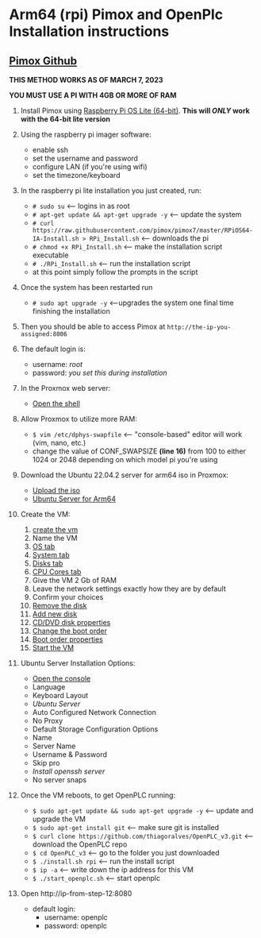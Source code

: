 # Arm64 (rpi) Pimox and OpenPlc Installation instructions
## [Pimox Github](https://github.com/pimox/pimox7)

**THIS METHOD WORKS AS OF MARCH 7, 2023**

**YOU MUST USE A PI WITH 4GB OR MORE OF RAM** 

1. Install Pimox using [Raspberry Pi OS Lite (64-bit)](https://downloads.raspberrypi.org/raspios_oldstable_lite_armhf/images/raspios_oldstable_lite_armhf-2023-02-22/2023-02-21-raspios-buster-armhf-lite.img.xz). **This will _ONLY_ work with the 64-bit lite version** 
2. Using the raspberry pi imager software: 
    - enable ssh
    - set the username and password
    - configure LAN (if you're using wifi)
    - set the timezone/keyboard
3. In the raspberry pi lite installation you just created, run:
    - `# sudo su` <-- logins in as root
    - `# apt-get update && apt-get upgrade -y` <-- update the system
    - `# curl https://raw.githubusercontent.com/pimox/pimox7/master/RPiOS64-IA-Install.sh > RPi_Install.sh` <-- downloads the pi
    - `# chmod +x RPi_Install.sh` <-- make the installation script executable
    - `# ./RPi_Install.sh` <-- run the installation script
    - at this point simply follow the prompts in the script
4. Once the system has been restarted run
    - `# sudo apt upgrade -y` <--upgrades the system one final time finishing the installation
5. Then you should be able to access Pimox at `http://the-ip-you-assigned:8006`
6. The default login is:
    - username: *root*
    - password: *you set this during installation*
7. In the Proxmox web server:
    - [Open the shell](./images/open_shell.png)
8. Allow Proxmox to utilize more RAM:
    - `$ vim /etc/dphys-swapfile` <-- "console-based" editor will work (vim, nano, etc.)
    - change the value of CONF_SWAPSIZE  **(line 16)** from 100 to either 1024 or 2048 depending on which model pi you're using
9. Download the Ubuntu 22.04.2 server for arm64 iso in Proxmox:
    - [Upload the iso](./images/upload_iso.png)
    - [Ubuntu Server for Arm64](https://cdimage.ubuntu.com/releases/22.04/release/ubuntu-22.04.2-live-server-arm64.iso)
10. Create the VM:
    1. [create the vm](./images/create_vm.png)
    2. Name the VM
    3. [OS tab](./images/no_media.png) 
    4. [System tab](./images/bios.png) 
    5. [Disks tab](./images/disks.png) 
    6. [CPU Cores tab](./images/cpu.png) 
    7. Give the VM 2 Gb of RAM
    8. Leave the network settings exactly how they are by default
    9. Confirm your choices
    10. [Remove the disk](./images/remove_disk.png)
    11. [Add new disk](./images/add_disk.png)  
    12. [CD/DVD disk properties](./images/disk_properties.png)
    13. [Change the boot order](./images/boot_order.png)
    14. [Boot order properties](./images/correct_boot_order.png)
    15. [Start the VM](./images/start.png)

11. Ubuntu Server Installation Options:
    - [Open the console](./images/console.png)
    - Language
    - Keyboard Layout
    - *Ubuntu Server*
    - Auto Configured Network Connection
    - No Proxy
    - Default Storage Configuration Options
    - Name
    - Server Name
    - Username & Password
    - Skip pro
    - *Install openssh server*
    - No server snaps

12. Once the VM reboots, to get OpenPLC running:
    - `$ sudo apt-get update && sudo apt-get upgrade -y` <-- update and upgrade the VM
    - `$ sudo apt-get install git` <-- make sure git is installed
    - `$ curl clone https://github.com/thiagoralves/OpenPLC_v3.git` <-- download the OpenPLC repo
    - `$ cd OpenPLC_v3` <-- go to the folder you just downloaded
    - `$ ./install.sh rpi` <-- run the install script
    - `$ ip -a` <-- write down the ip address for this VM
    - `$ ./start_openplc.sh` <-- start openplc

13. Open http://ip-from-step-12:8080
    - default login:
        - username: openplc
        - password: openplc

